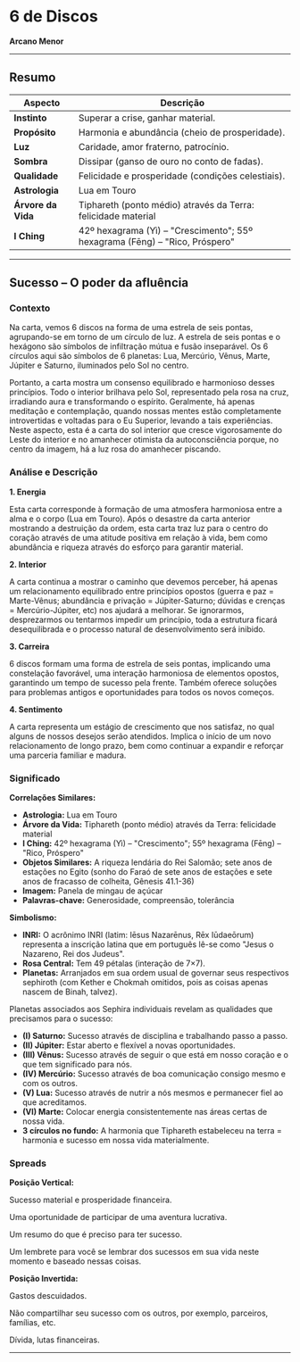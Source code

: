 # 6 de Discos

**Arcano Menor**

---

## Resumo

| Aspecto | Descrição |
|---------|-----------|
| **Instinto** | Superar a crise, ganhar material. |
| **Propósito** | Harmonia e abundância (cheio de prosperidade). |
| **Luz** | Caridade, amor fraterno, patrocínio. |
| **Sombra** | Dissipar (ganso de ouro no conto de fadas). |
| **Qualidade** | Felicidade e prosperidade (condições celestiais). |
| **Astrologia** | Lua em Touro |
| **Árvore da Vida** | Tiphareth (ponto médio) através da Terra: felicidade material |
| **I Ching** | 42º hexagrama (Yì) – "Crescimento"; 55º hexagrama (Fēng) – "Rico, Próspero" |

---

## Sucesso – O poder da afluência

### Contexto

Na carta, vemos 6 discos na forma de uma estrela de seis pontas, agrupando-se em torno de um círculo de luz. A estrela de seis pontas e o hexágono são símbolos de infiltração mútua e fusão inseparável. Os 6 círculos aqui são símbolos de 6 planetas: Lua, Mercúrio, Vênus, Marte, Júpiter e Saturno, iluminados pelo Sol no centro.

Portanto, a carta mostra um consenso equilibrado e harmonioso desses princípios. Todo o interior brilhava pelo Sol, representado pela rosa na cruz, irradiando aura e transformando o espírito. Geralmente, há apenas meditação e contemplação, quando nossas mentes estão completamente introvertidas e voltadas para o Eu Superior, levando a tais experiências. Neste aspecto, esta é a carta do sol interior que cresce vigorosamente do Leste do interior e no amanhecer otimista da autoconsciência porque, no centro da imagem, há a luz rosa do amanhecer piscando.

### Análise e Descrição

**1. Energia**

Esta carta corresponde à formação de uma atmosfera harmoniosa entre a alma e o corpo (Lua em Touro). Após o desastre da carta anterior mostrando a destruição da ordem, esta carta traz luz para o centro do coração através de uma atitude positiva em relação à vida, bem como abundância e riqueza através do esforço para garantir material.

**2. Interior**

A carta continua a mostrar o caminho que devemos perceber, há apenas um relacionamento equilibrado entre princípios opostos (guerra e paz = Marte-Vênus; abundância e privação = Júpiter-Saturno; dúvidas e crenças = Mercúrio-Júpiter, etc) nos ajudará a melhorar. Se ignorarmos, desprezarmos ou tentarmos impedir um princípio, toda a estrutura ficará desequilibrada e o processo natural de desenvolvimento será inibido.

**3. Carreira**

6 discos formam uma forma de estrela de seis pontas, implicando uma constelação favorável, uma interação harmoniosa de elementos opostos, garantindo um tempo de sucesso pela frente. Também oferece soluções para problemas antigos e oportunidades para todos os novos começos.

**4. Sentimento**

A carta representa um estágio de crescimento que nos satisfaz, no qual alguns de nossos desejos serão atendidos. Implica o início de um novo relacionamento de longo prazo, bem como continuar a expandir e reforçar uma parceria familiar e madura.

### Significado

**Correlações Similares:**

- **Astrologia:** Lua em Touro
- **Árvore da Vida:** Tiphareth (ponto médio) através da Terra: felicidade material
- **I Ching:** 42º hexagrama (Yì) – "Crescimento"; 55º hexagrama (Fēng) – "Rico, Próspero"
- **Objetos Similares:** A riqueza lendária do Rei Salomão; sete anos de estações no Egito (sonho do Faraó de sete anos de estações e sete anos de fracasso de colheita, Gênesis 41.1-36)
- **Imagem:** Panela de mingau de açúcar
- **Palavras-chave:** Generosidade, compreensão, tolerância

**Simbolismo:**

- **INRI:** O acrônimo INRI (latim: Iēsus Nazarēnus, Rēx Iūdaeōrum) representa a inscrição latina que em português lê-se como "Jesus o Nazareno, Rei dos Judeus".
- **Rosa Central:** Tem 49 pétalas (interação de 7×7).
- **Planetas:** Arranjados em sua ordem usual de governar seus respectivos sephiroth (com Kether e Chokmah omitidos, pois as coisas apenas nascem de Binah, talvez).

Planetas associados aos Sephira individuais revelam as qualidades que precisamos para o sucesso:

- **(I) Saturno:** Sucesso através de disciplina e trabalhando passo a passo.
- **(II) Júpiter:** Estar aberto e flexível a novas oportunidades.
- **(III) Vênus:** Sucesso através de seguir o que está em nosso coração e o que tem significado para nós.
- **(IV) Mercúrio:** Sucesso através de boa comunicação consigo mesmo e com os outros.
- **(V) Lua:** Sucesso através de nutrir a nós mesmos e permanecer fiel ao que acreditamos.
- **(VI) Marte:** Colocar energia consistentemente nas áreas certas de nossa vida.
- **3 círculos no fundo:** A harmonia que Tiphareth estabeleceu na terra = harmonia e sucesso em nossa vida materialmente.

### Spreads

**Posição Vertical:**

Sucesso material e prosperidade financeira.

Uma oportunidade de participar de uma aventura lucrativa.

Um resumo do que é preciso para ter sucesso.

Um lembrete para você se lembrar dos sucessos em sua vida neste momento e baseado nessas coisas.

**Posição Invertida:**

Gastos descuidados.

Não compartilhar seu sucesso com os outros, por exemplo, parceiros, famílias, etc.

Dívida, lutas financeiras.

---


